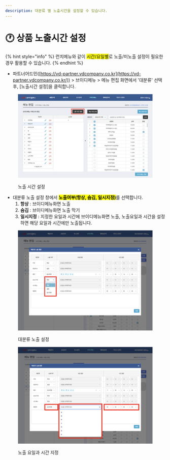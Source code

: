 ```yaml
---
description: 대분류 별 노출시간을 설정할 수 있습니다.
---
```


# 🕐 상품 노출시간 설정

{% hint style="info" %}
런치메뉴와 같이 <mark style="background-color:yellow;">시간/요일별</mark>로 노출/미노출 설정이 필요한 경우 활용할 수 있습니다.
{% endhint %}

* 파트너어드민([https://vd-partner.vdcompany.co.kr](https://vd-partner.vdcompany.co.kr/))  > 브이디메뉴 > 메뉴 편집 화면에서 '대분류' 선택 후, \[노출시간 설정]을 클릭합니다.&#x20;

<figure><img src="../.gitbook/assets/image (34).png" alt="" width="563"><figcaption><p>노출 시간 설정</p></figcaption></figure>

* &#x20;대분류 노출 설정 창에서 <mark style="background-color:yellow;">**노출여부(항상, 숨김, 일시지정)**</mark>를 선택합니다.
  1. **항상** : 브이디메뉴화면 노출
  2. **숨김** : 브이디메뉴화면 노출 막기
  3. **일시지정** : 지정한 요일과 시간에 브이디메뉴화면 노출, 노출요일과 시간을 설정하면 해당 요일과 시간에만 노출됩니다.

<figure><img src="../.gitbook/assets/image (35).png" alt="" width="563"><figcaption><p>대분류 노출 설정</p></figcaption></figure>

<figure><img src="../.gitbook/assets/image (36).png" alt="" width="563"><figcaption><p>노출 요일과 시간 지정</p></figcaption></figure>
